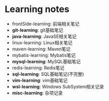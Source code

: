 # Learning notes

- frontSide-learning: 前端相关笔记
- **git-learning**: git基础笔记
- **java-learning**: JavaSE相关笔记
- linux-learning: Linux相关笔记
- maven-learning: Maven笔记
- mybatis-learning: Mybatis笔记
- **mysql-learning**: MySQL基础笔记
- redis-learning: Redis笔记
- **sql-learning**: SQL基础笔记(不完整)
- **vim-learning**: vim基础笔记
- **wsl-learning**: Windows SubSystem相关记录
- **misc-learning**: 杂项记录


